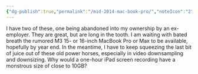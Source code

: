 ```yaml
---
{"dg-publish":true,"permalink":"/mid-2014-mac-book-pro/","noteIcon":"2","created":"","updated":""}
---
```


I have two of these, one being abandoned into my ownership by an ex-employer. They are great, but are long in the tooth. I am waiting with bated breath the rumored M3 15- or 16-inch MacBook Pro or Max to be available, hopefully by year end. In the meantime, I have to keep squeezing the last bit of juice out of these old power horses, especially in video downsampling and downsizing. Why would a one-hour iPad screen recording have a monstrous size of close to 10GB? 